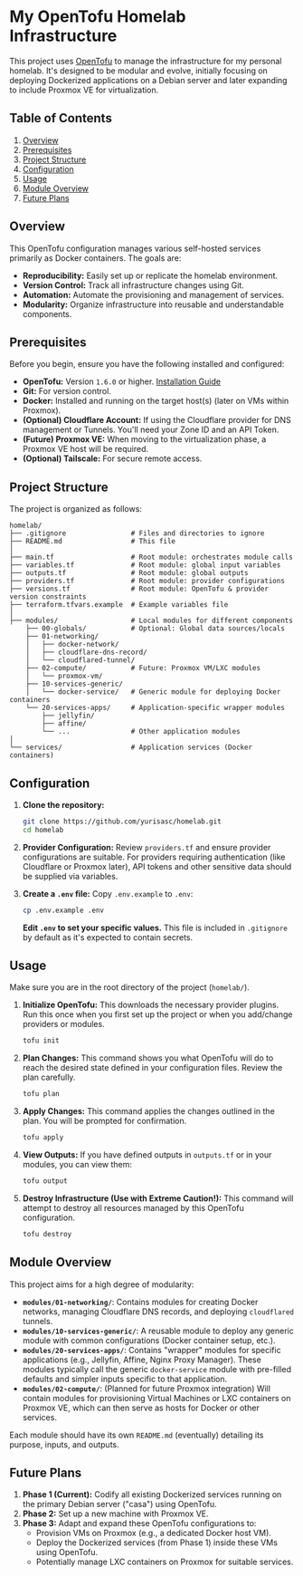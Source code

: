 # My OpenTofu Homelab Infrastructure

This project uses [OpenTofu](https://opentofu.org/) to manage the infrastructure for my personal homelab. It's designed to be modular and evolve, initially focusing on deploying Dockerized applications on a Debian server and later expanding to include Proxmox VE for virtualization.

## Table of Contents

1.  [Overview](#overview)
2.  [Prerequisites](#prerequisites)
3.  [Project Structure](#project-structure)
4.  [Configuration](#configuration)
5.  [Usage](#usage)
6.  [Module Overview](#module-overview)
7.  [Future Plans](#future-plans)

## Overview

This OpenTofu configuration manages various self-hosted services primarily as Docker containers. The goals are:

* **Reproducibility:** Easily set up or replicate the homelab environment.
* **Version Control:** Track all infrastructure changes using Git.
* **Automation:** Automate the provisioning and management of services.
* **Modularity:** Organize infrastructure into reusable and understandable components.

## Prerequisites

Before you begin, ensure you have the following installed and configured:

* **OpenTofu:** Version `1.6.0` or higher. [Installation Guide](https://opentofu.org/docs/intro/install/)
* **Git:** For version control.
* **Docker:** Installed and running on the target host(s) (later on VMs within Proxmox).
* **(Optional) Cloudflare Account:** If using the Cloudflare provider for DNS management or Tunnels. You'll need your Zone ID and an API Token.
* **(Future) Proxmox VE:** When moving to the virtualization phase, a Proxmox VE host will be required.
* **(Optional) Tailscale:** For secure remote access.

## Project Structure

The project is organized as follows:

```
homelab/
├── .gitignore                # Files and directories to ignore
├── README.md                 # This file
│
├── main.tf                   # Root module: orchestrates module calls
├── variables.tf              # Root module: global input variables
├── outputs.tf                # Root module: global outputs
├── providers.tf              # Root module: provider configurations
├── versions.tf               # Root module: OpenTofu & provider version constraints
├── terraform.tfvars.example  # Example variables file
│
├── modules/                  # Local modules for different components
    ├── 00-globals/           # Optional: Global data sources/locals
    ├── 01-networking/
    │   ├── docker-network/
    │   ├── cloudflare-dns-record/
    │   └── cloudflared-tunnel/
    ├── 02-compute/           # Future: Proxmox VM/LXC modules
    │   └── proxmox-vm/
    ├── 10-services-generic/
    │   └── docker-service/   # Generic module for deploying Docker containers
    └── 20-services-apps/     # Application-specific wrapper modules
        ├── jellyfin/
        ├── affine/
        └── ...               # Other application modules
│
└── services/                 # Application services (Docker containers)
```

## Configuration

1.  **Clone the repository:**
    ```bash
    git clone https://github.com/yurisasc/homelab.git
    cd homelab
    ```

2.  **Provider Configuration:**
    Review `providers.tf` and ensure provider configurations are suitable. For providers requiring authentication (like Cloudflare or Proxmox later), API tokens and other sensitive data should be supplied via variables.

3.  **Create a `.env` file:**
    Copy `.env.example` to `.env`:
    ```bash
    cp .env.example .env
    ```
    **Edit `.env` to set your specific values.** This file is included in `.gitignore` by default as it's expected to contain secrets.

## Usage

Make sure you are in the root directory of the project (`homelab/`).

1.  **Initialize OpenTofu:**
    This downloads the necessary provider plugins. Run this once when you first set up the project or when you add/change providers or modules.
    ```bash
    tofu init
    ```

2.  **Plan Changes:**
    This command shows you what OpenTofu will do to reach the desired state defined in your configuration files. Review the plan carefully.
    ```bash
    tofu plan
    ```

3.  **Apply Changes:**
    This command applies the changes outlined in the plan. You will be prompted for confirmation.
    ```bash
    tofu apply
    ```

4.  **View Outputs:**
    If you have defined outputs in `outputs.tf` or in your modules, you can view them:
    ```bash
    tofu output
    ```

5.  **Destroy Infrastructure (Use with Extreme Caution!):**
    This command will attempt to destroy all resources managed by this OpenTofu configuration.
    ```bash
    tofu destroy
    ```

## Module Overview

This project aims for a high degree of modularity:

* **`modules/01-networking/`**: Contains modules for creating Docker networks, managing Cloudflare DNS records, and deploying `cloudflared` tunnels.
* **`modules/10-services-generic/`**: A reusable module to deploy any generic module with common configurations (Docker container setup, etc.).
* **`modules/20-services-apps/`**: Contains "wrapper" modules for specific applications (e.g., Jellyfin, Affine, Nginx Proxy Manager). These modules typically call the generic `docker-service` module with pre-filled defaults and simpler inputs specific to that application.
* **`modules/02-compute/`**: (Planned for future Proxmox integration) Will contain modules for provisioning Virtual Machines or LXC containers on Proxmox VE, which can then serve as hosts for Docker or other services.

Each module should have its own `README.md` (eventually) detailing its purpose, inputs, and outputs.

## Future Plans

1.  **Phase 1 (Current):** Codify all existing Dockerized services running on the primary Debian server ("casa") using OpenTofu.
2.  **Phase 2:** Set up a new machine with Proxmox VE.
3.  **Phase 3:** Adapt and expand these OpenTofu configurations to:
    * Provision VMs on Proxmox (e.g., a dedicated Docker host VM).
    * Deploy the Dockerized services (from Phase 1) inside these VMs using OpenTofu.
    * Potentially manage LXC containers on Proxmox for suitable services.
